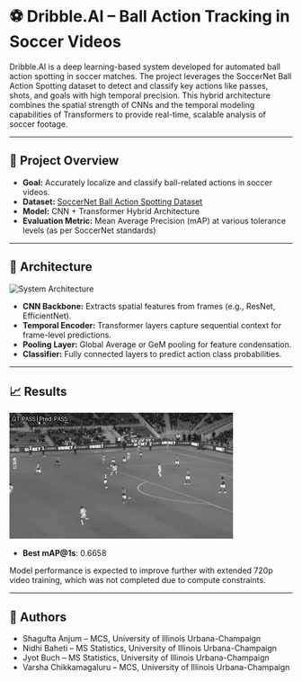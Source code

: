 # ⚽ Dribble.AI – Ball Action Tracking in Soccer Videos

Dribble.AI is a deep learning-based system developed for automated ball action spotting in soccer matches. The project leverages the SoccerNet Ball Action Spotting dataset to detect and classify key actions like passes, shots, and goals with high temporal precision. This hybrid architecture combines the spatial strength of CNNs and the temporal modeling capabilities of Transformers to provide real-time, scalable analysis of soccer footage.

---

## 📌 Project Overview

- **Goal:** Accurately localize and classify ball-related actions in soccer videos.
- **Dataset:** [SoccerNet Ball Action Spotting Dataset](https://www.soccer-net.org/tasks/ball-action-spotting)
- **Model:** CNN + Transformer Hybrid Architecture
- **Evaluation Metric:** Mean Average Precision (mAP) at various tolerance levels (as per SoccerNet standards)

---

## 🧠 Architecture 
![System Architecture](images/system_architecture.png)

- **CNN Backbone:** Extracts spatial features from frames (e.g., ResNet, EfficientNet).
- **Temporal Encoder:** Transformer layers capture sequential context for frame-level predictions.
- **Pooling Layer:** Global Average or GeM pooling for feature condensation.
- **Classifier:** Fully connected layers to predict action class probabilities.

---

## 📈 Results 
![Prediction Demo](images/prediction_demo.gif)
- **Best mAP@1s**: 0.6658

Model performance is expected to improve further with extended 720p video training, which was not completed due to compute constraints.

--- 

## 👥 Authors
- Shagufta Anjum – MCS, University of Illinois Urbana-Champaign
- Nidhi Baheti – MS Statistics, University of Illinois Urbana-Champaign
- Jyot Buch – MS Statistics, University of Illinois Urbana-Champaign
- Varsha Chikkamagaluru – MCS, University of Illinois Urbana-Champaign

